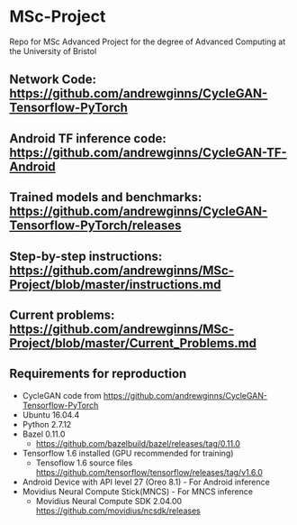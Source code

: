 # MSc-Project
Repo for MSc Advanced Project for the degree of Advanced Computing at the University of Bristol

## Network Code: https://github.com/andrewginns/CycleGAN-Tensorflow-PyTorch
## Android TF inference code: https://github.com/andrewginns/CycleGAN-TF-Android
## Trained models and benchmarks: https://github.com/andrewginns/CycleGAN-Tensorflow-PyTorch/releases

## Step-by-step instructions: https://github.com/andrewginns/MSc-Project/blob/master/instructions.md

## Current problems: https://github.com/andrewginns/MSc-Project/blob/master/Current_Problems.md

## Requirements for reproduction
  * CycleGAN code from https://github.com/andrewginns/CycleGAN-Tensorflow-PyTorch
  * Ubuntu 16.04.4
  * Python 2.7.12
  * Bazel 0.11.0
    * https://github.com/bazelbuild/bazel/releases/tag/0.11.0
  * Tensorflow 1.6 installed (GPU recommended for training)
    * Tensoflow 1.6 source files https://github.com/tensorflow/tensorflow/releases/tag/v1.6.0
  * Android Device with API level 27 (Oreo 8.1) - For Android inference
  * Movidius Neural Compute Stick(MNCS) - For MNCS inference
    * Movidius Neural Compute SDK 2.04.00 https://github.com/movidius/ncsdk/releases
